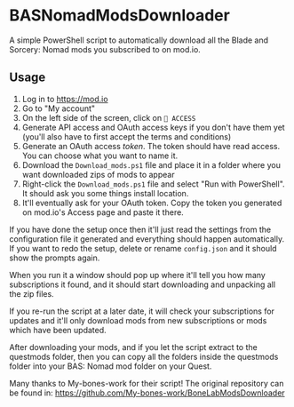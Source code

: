# BASNomadModsDownloader

A simple PowerShell script to automatically download all the Blade and Sorcery: Nomad mods you subscribed to on mod.io.

## Usage

1. Log in to https://mod.io
2. Go to "My account"
3. On the left side of the screen, click on `🔑 ACCESS`
4. Generate API access and OAuth access keys if you don't have them yet (you'll also have to first accept the terms and conditions)
5. Generate an OAuth access *token*. The token should have read access. You can choose what you want to name it.
6. Download the `Download_mods.ps1` file and place it in a folder where you want downloaded zips of mods to appear
7. Right-click the `Download_mods.ps1` file and select "Run with PowerShell". It should ask you some things install location.
8. It'll eventually ask for your OAuth token. Copy the token you generated on mod.io's Access page and paste it there.

If you have done the setup once then it'll just read the settings from the configuration file it generated and everything should happen automatically. If you want to redo the setup, delete or rename `config.json` and it should show the prompts again.

When you run it a window should pop up where it'll tell you how many subscriptions it found, and it should start downloading and unpacking all the zip files.

If you re-run the script at a later date, it will check your subscriptions for updates and it'll only download mods from new subscriptions or mods which have been updated.

After downloading your mods, and if you let the script extract to the questmods folder, then you can copy all the folders inside the questmods folder into your BAS: Nomad mod folder on your Quest.

Many thanks to My-bones-work for their script! The original repository can be found in: https://github.com/My-bones-work/BoneLabModsDownloader
